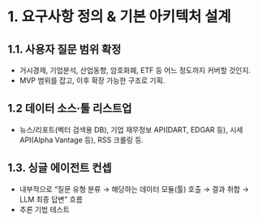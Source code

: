 # 1. 요구사항 정의 & 기본 아키텍처 설계
## 1.1. 사용자 질문 범위 확정

- 거시경제, 기업분석, 산업동향, 암호화폐, ETF 등 어느 정도까지 커버할 것인지.
- MVP 범위를 잡고, 이후 확장 가능한 구조로 기획.
## 1.2 데이터 소스·툴 리스트업

- 뉴스/리포트(벡터 검색용 DB), 기업 재무정보 API(DART, EDGAR 등), 시세 API(Alpha Vantage 등), RSS 크롤링 등.

## 1.3. 싱글 에이전트 컨셉
- 내부적으로 “질문 유형 분류 → 해당하는 데이터 모듈(툴) 호출 → 결과 취합 → LLM 최종 답변” 흐름
- 추론 기법 테스트